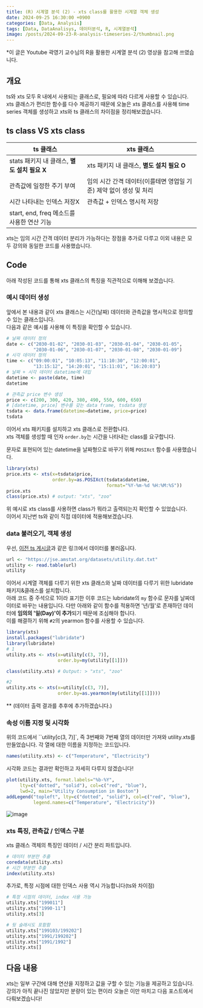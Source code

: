 ```yaml
---
title: (R) 시계열 분석 (2) - xts class를 활용한 시계열 객체 생성
date: 2024-09-25 16:30:00 +0900
categories: [Data, Analysis]
tags: [Data, DataAnalisys, 데이터분석, R, 시계열분석]
image: /posts/2024-09-23-R-analysis-timeseries-2/thumbnail.png
---
```


\*이 글은 Youtube 곽영기 교수님의 R을 활용한 시계열 분석 (2) 영상을 참고해 쓰였습니다.

## 개요

ts와 xts 모두 R 내에서 사용되는 클래스로, 필요에 따라 다르게 사용할 수 있습니다. xts 클래스가 편리한 함수를 다수 제공하기 때문에 오늘은 xts 클래스를 사용해 time series 객체를 생성하고 xts와 ts 클래스의 차이점을 정리해보겠습니다.

## ts class VS xts class

| ts 클래스                                    | xts 클래스                                                         |
| -------------------------------------------- | ------------------------------------------------------------------ |
| stats 패키지 내 클래스, **별도 설치 필요 X** | xts 패키지 내 클래스, **별도 설치 필요 O**                         |
| 관측값에 일정한 주기 부여                    | 임의 시간 간격 데이터(이를테면 영업일 기준) 제약 없이 생성 및 처리 |
| 시간 나타내는 인덱스 저장X                   | 관측값 + 인덱스 명시적 저장                                        |
| start, end, freq 메소드를 사용한 연산 기능   |                                                                    |

xts는 임의 시간 간격 데이터 분리가 가능하다는 장점을 추가로 다루고 이외 내용은 모두 강의와 동일한 코드를 사용했습니다.

## Code

아래 작성된 코드를 통해 xts 클래스의 특징을 직관적으로 이해해 보겠습니다.

### 예시 데이터 생성

앞에서 본 내용과 같이 xts 클래스는 시간(날짜) 데이터와 관측값을 명시적으로 정의할 수 있는 클래스입니다.  
다음과 같은 예시를 사용해 이 특징을 확인할 수 있습니다.

```R
# 날짜 데이터 정의
date <- c("2030-01-02", "2030-01-03", "2030-01-04", "2030-01-05",
          "2030-01-06", "2030-01-07", "2030-01-08", "2030-01-09")
# 시각 데이터 정의
time <- c("09:00:01", "10:05:13", "11:10:30", "12:00:01",
          "13:15:12", "14:20:01", "15:11:01", "16:20:03")
# 날짜 + 시각 데이터 datetime에 대입
datetime <- paste(date, time)
datetime

# 관측값 price 변수 생성
price <- c(200, 300, 420, 380, 490, 550, 600, 650)
# [datetime, price] 변수를 갖는 data frame, tsdata 생성
tsdata <- data.frame(datetime=datetime, price=price)
tsdata
```

이어서 xts 패키지를 설치하고 xts 클래스로 전환합니다.  
xts 객체를 생성할 때 인자 `order.by`는 시간을 나타내는 class를 요구합니다.

문자로 표현되어 있는 datetime을 날짜형으로 바꾸기 위해 `POSIXct` 함수를 사용했습니다.

```R
library(xts)
price.xts <- xts(x=tsdata$price,
                 order.by=as.POSIXct(tsdata$datetime,
                                     format="%Y-%m-%d %H:%M:%S"))
price.xts
class(price.xts) # output: "xts", "zoo"
```

위 예시로 xts class를 사용하면 class가 뭐라고 출력되는지 확인할 수 있었습니다.  
이어서 지난번 ts와 같이 직접 데이터에 적용해보겠습니다.

### data 불러오기, 객체 생성

우선, [이전 ts 게시글](https://www.noachilles.github.io)과 같은 링크에서 데이터를 불러옵니다.

```R
url <- "https://jse.amstat.org/datasets/utility.dat.txt"
utility <- read.table(url)
utility
```

이어서 시계열 객체를 다루기 위한 xts 클래스와 날짜 데이터를 다루기 위한 lubridate 패키지&클래스를 설치합니다.  
아래 코드 중 주석으로 1이라 표기한 이후 코드는 lubridate의 `my` 함수로 문자를 날짜데이터로 바꾸는 내용입니다. 다만 아래와 같이 함수를 적용하면 '년/월'로 존재하던 데이터에 **임의의 '일(Day)'이 추가**되기 때문에 조심해야 합니다.  
이를 해결하기 위해 `#2`의 yearmon 함수를 사용할 수 있습니다.

```R
library(xts)
install.packages("lubridate")
library(lubridate)
# 1
utility.xts <- xts(x=utility[c(3, 7)],
                   order.by=my(utility[[1]]))

class(utility.xts) # Output: > "xts", "zoo"

#2
utility.xts <- xts(x=utility[c(3, 7)],
                   order.by=as.yearmon(my(utility[[1]])))
```

\*\* (데이터 출력 결과를 추후에 추가하겠습니다.)

### 속성 이름 지정 및 시각화

위의 코드에서 ``utility[c(3, 7)]`, 즉 3번째와 7번째 열의 데이터만 가져와 utility.xts를 만들었습니다. 각 열에 대한 이름을 지정하는 코드입니다.

```R
names(utility.xts) <- c("Temperature", "Electricity")
```

시각화 코드는 결과만 확인하고 자세히 다루지 않겠습니다!

```R
plot(utility.xts, format.labels="%b-%Y",
     lty=c("dotted", "solid"), col=c("red", "blue"),
     lwd=2, main="Utility Consumption in Boston")
addLegend("topleft", lty=c("dotted", "solid"), col=c("red", "blue"),
          legend.names=c("Temperature", "Electricity"))
```

![image](https://github.com/user-attachments/assets/5019bc4b-40bd-42b2-a71a-4d082da7450d)

### xts 특징, 관측값 / 인덱스 구분

xts 클래스 객체의 특징인 데이터 / 시간 분리 파트입니다.

```R
# 데이터 부분만 추출
coredata(utility.xts)
# 시간 부분만 추출
index(utility.xts)
```

추가로, 특정 시점에 대한 인덱스 사용 역시 가능합니다(ts와 차이점)

```R
# 특정 시점의 데이터, index 사용 가능
utility.xts["199011"]
utility.xts["1990-11"]
utility.xts[3]

# 뒷 슬래시도 포함함
utility.xts["199103/199202"]
utility.xts["1991/199202"]
utility.xts["1991/1992"]
utility.xts[]
```

## 다음 내용

xts는 일부 구간에 대해 연산을 지정하고 값을 구할 수 있는 기능을 제공하고 있습니다. 강의가 아직 끝나진 않았지만 분량이 있는 편이라 오늘은 이만 마치고 다음 포스트에서 다뤄보겠습니다!
